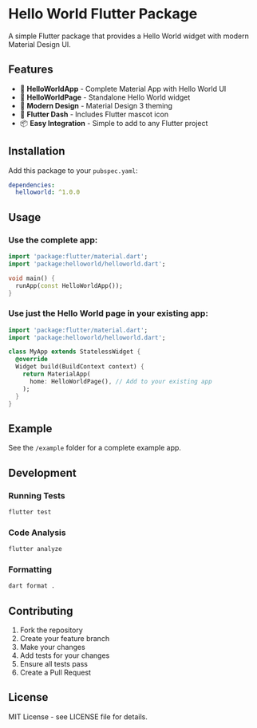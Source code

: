# Hello World Flutter Package

A simple Flutter package that provides a Hello World widget with modern Material Design UI.

## Features

- 🎨 **HelloWorldApp** - Complete Material App with Hello World UI
- 📱 **HelloWorldPage** - Standalone Hello World widget  
- 🎯 **Modern Design** - Material Design 3 theming
- 🦋 **Flutter Dash** - Includes Flutter mascot icon
- 📦 **Easy Integration** - Simple to add to any Flutter project

## Installation

Add this package to your `pubspec.yaml`:

```yaml
dependencies:
  helloworld: ^1.0.0
```

## Usage

### Use the complete app:
```dart
import 'package:flutter/material.dart';
import 'package:helloworld/helloworld.dart';

void main() {
  runApp(const HelloWorldApp());
}
```

### Use just the Hello World page in your existing app:
```dart
import 'package:flutter/material.dart';
import 'package:helloworld/helloworld.dart';

class MyApp extends StatelessWidget {
  @override
  Widget build(BuildContext context) {
    return MaterialApp(
      home: HelloWorldPage(), // Add to your existing app
    );
  }
}
```

## Example

See the `/example` folder for a complete example app.

## Development

### Running Tests
```bash
flutter test
```

### Code Analysis
```bash
flutter analyze
```

### Formatting
```bash
dart format .
```

## Contributing

1. Fork the repository
2. Create your feature branch
3. Make your changes
4. Add tests for your changes
5. Ensure all tests pass
6. Create a Pull Request

## License

MIT License - see LICENSE file for details.

